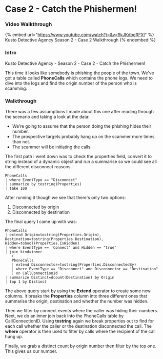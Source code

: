 # Case 2 - Catch the Phishermen!

### Video Walkthrough

{% embed url="https://www.youtube.com/watch?t=&v=9kJKdbeRFXI" %}
Kusto Detective Agency Season 2 - Case 2 Walkthrough
{% endembed %}

### Intro

Kusto Detective Agency - Season 2 - Case 2 - Catch the Phishermen!

This time it looks like somebody is phishing the people of the town. We've got a table called **PhoneCalls** which contains the phone logs. We need to dive into the logs and find the origin number of the person who is scamming.

### Walkthrough

There was a few assumptions I made about this one after reading through the scenario and taking a look at the data:

* We're going to assume that the person doing the phishing hides their number.
* The prospective targets probably hang up on the scammer more times than not.
* The scammer will be initiating the calls.

The first path I went down was to check the properties field, convert it to string instead of a dynamic object and run a summarise so we could see all the different disconnect reasons.

```kusto
PhoneCalls
| where EventType == "Disconnect"
| summarize by tostring(Properties)
| take 100
```

After running it though we see that there's only two options:

1. Disconnected by origin
2. Disconnected by destination

The final query I came up with was:

```kusto
PhoneCalls 
| extend Origin=tostring(Properties.Origin), Destination=tostring(Properties.Destination), Hidden=tobool(Properties.IsHidden) 
| where EventType == 'Connect' and Hidden == "true"
| join kind=inner 
   (
   PhoneCalls
   | extend Disconnector=tostring(Properties.DisconnectedBy)
   | where EventType == "Disconnect" and Disconnector == "Destination"
   ) on CallConnectionId
| summarize Distinct=dcount(Destination) by Origin
| top 1 by Distinct
```

The above query start by using the **Extend** operator to create some new columns. It breaks the **Properties** column into three different ones that summarise the origin, destination and whether the number was hidden.

Then we filter by connect events where the caller was hiding their numbers. Next, we do an inner join back into the PhoneCalls table by CallConnectionID. Using **tostring** again we break properties out to find for each call whether the caller or the destination disconnected the call. The **where** operator is then used to filter by calls where the recipient of the call hung up.

Finally, we grab a distinct count by origin number then filter by the top one. This gives us our number.
